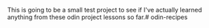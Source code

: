 This is going to be a small test project to see if I've actually learned anything from these odin project lessons so far.# odin-recipes
